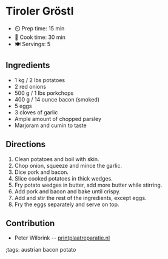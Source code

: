 # Tiroler Gröstl

- ⏲️  Prep time: 15 min
- 🍳 Cook time: 30 min
- 🍽️ Servings: 5

## Ingredients

- 1 kg / 2 lbs potatoes
- 2 red onions
- 500 g / 1 lbs porkchops
- 400 g / 14 ounce bacon (smoked)
- 5 eggs
- 3 cloves of garlic
- Ample amount of chopped parsley
- Marjoram and cumin to taste

## Directions

1. Clean potatoes and boil with skin.
2. Chop onion, squeeze and mince the garlic.
3. Dice pork and bacon.
4. Slice cooked potatoes in thick wedges.
5. Fry potato wedges in butter, add more butter while stirring.
6. Add pork and bacon and bake until crispy.
7. Add and stir the rest of the ingredients, except eggs.
8. Fry the eggs separately and serve on top.

## Contribution

 - Peter Wilbrink -- [printplaatreparatie.nl](https://printplaatreparatie.nl)

;tags: austrian bacon potato